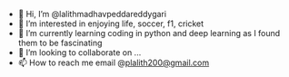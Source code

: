 - 👋 Hi, I’m @lalithmadhavpeddareddygari
- 👀 I’m interested in enjoying life, soccer, f1, cricket
- 🌱 I’m currently learning coding in python and deep learning as I found them to be fascinating
- 💞️ I’m looking to collaborate on ...
- 📫 How to reach me email @plalith200@gmail.com

<!---
lalithmadhavpeddareddygari/lalithmadhavpeddareddygari is a ✨ special ✨ repository because its `README.md` (this file) appears on your GitHub profile.
You can click the Preview link to take a look at your changes.
--->
